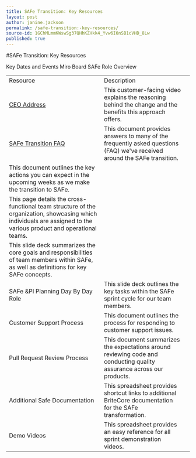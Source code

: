 ```yaml
---
title: SAFe Transition: Key Resources
layout: post
author: janine.jackson
permalink: /safe-transition:-key-resources/
source-id: 1GChMLmmKWswSg37QHhKZHkk4_Yvw6I6nSB1cVHD_8Lw
published: true
---
```

#SAFe Transition: Key Resources

<table>
  <tr>
    <td>Resource</td>
    <td>Description</td>
    <td></td>
  </tr>
  <tr>
    <td><a href="https://www.youtube.com/watch?v=KSP_brzhGEo&amp=&feature=youtu.be">CEO Address</a> </td>
    <td>This customer-facing video explains the reasoning behind the change and the benefits this approach offers.</td>
    <td></td>
  </tr>
  <tr>
    <td><a href="https://docs.google.com/document/d/1_jN-4_YjhjD--1viiOV66EE5OZpq9NHfvtyx19M2DEA/edit#">SAFe Transition FAQ</a> </td>
   <td>This document provides answers to many of the frequently asked questions (FAQ) we've received around the SAFe transition.</td>
    <td></td>
  </tr>
  <tr>
    <td<ahref="https://docs.google.com/document/d/17_jWgyEo2_sPYRoMyISYzVT0Av2hljZaDwlCs5OXHJ0/edit">Key Dates and Events</a></td>
    <td>This document outlines the key actions you can expect in the upcoming weeks as we make the transition to SAFe.</td>
    <td></td>
  </tr>
  <tr>
    <td<a href="https://miro.com/app/board/o9J_kyV9NK4=/">Miro Board</a></td>
    <td>This page details the cross-functional team structure of the organization, showcasing which individuals are assigned to the various product and operational teams. </td>
    <td></td>
  </tr>
  <tr>
  <td<a href="https://docs.google.com/presentation/d/11olWZPP1G9aznxLxNSEsVTbDBOpB5OXJzqhQNXk39FU/edit#slide=id.g5f4d57c045_0_142">SAFe Role Overview</a></td>
    <td>This slide deck summarizes the core goals and responsibilities of team members within SAFe, as well as definitions for key SAFe concepts.</td>
    <td></td>
  </tr>
  <tr>
  <td  <a href="https://docs.google.com/presentation/d/1fupGwS4xwS7pxLEWsBGzhiJaOv3Rtyw5qMeNgAsxDbY/edit#slide=id.g5ca68742d8_0_118">SAFe &PI Planning Day By Day Role</a></td>
    <td>This slide deck outlines the key tasks within the SAFe sprint cycle for our team members.</td>
    <td></td>
  </tr>
  <tr>
  <td <a href="https://docs.google.com/document/d/1GEZRdm4EjSl5r27tpPNX822nHhLwYQcxFhD5RR3Y5nY/edit#heading=h.xn8plkej85ab">Customer Support Process</a></td>
    <td>This document outlines the process for responding to customer support issues. </td>
    <td></td>
  </tr>
  <tr>
    <td <a href="https://docs.google.com/document/d/1i5tS2GiwghlgzcLJ-pn7WzhKpBSp-isD8LAHg5SYcHE/edit#heading=h.7hzig7npo8dq">Pull Request Review Process</a></td>
    <td>This document summarizes the expectations around reviewing code and conducting quality assurance across our products. </td>
    <td></td>
  </tr>
  <tr>
    <td <a href="https://docs.google.com/spreadsheets/d/1fJlJO2CiZvmRE2uVGYxwkI0zQfPmcrmqIX_a4ZwaVtU/edit#gid=0">Additional Safe Documentation</a></td>
    <td>This spreadsheet provides shortcut links to additional BriteCore documentation for the SAFe transformation. </td>
    <td></td>
  </tr>
  <tr>
    <td <a href="https://docs.google.com/spreadsheets/d/15xzbGcgICaJuiSuqXbVEVJvRPZKOckjxVsx-cDj0uvE/edit#gid=0">Demo Videos</a></td>
    <td>This spreadsheet provides an easy reference for all sprint demonstration videos.</td>
    <td></td>
  </tr>
</table>


